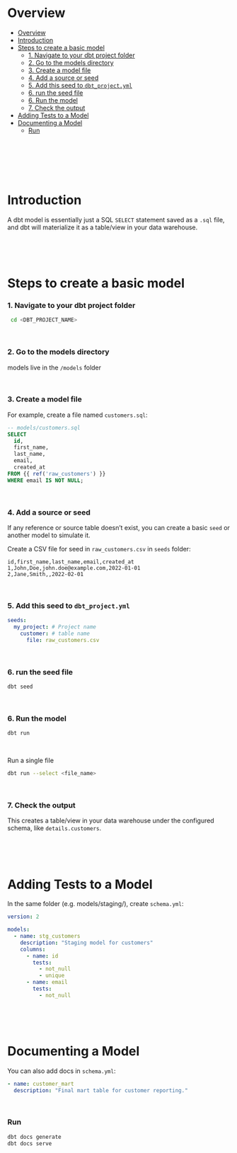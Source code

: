 # Overview

- [Overview](#overview)
- [Introduction](#introduction)
- [Steps to create a basic model](#steps-to-create-a-basic-model)
  - [1. Navigate to your dbt project folder](#1-navigate-to-your-dbt-project-folder)
  - [2. Go to the models directory](#2-go-to-the-models-directory)
  - [3. Create a model file](#3-create-a-model-file)
  - [4. Add a source or seed](#4-add-a-source-or-seed)
  - [5. Add this seed to `dbt_project.yml`](#5-add-this-seed-to-dbt_projectyml)
  - [6. run the seed file](#6-run-the-seed-file)
  - [6. Run the model](#6-run-the-model)
  - [7. Check the output](#7-check-the-output)
- [Adding Tests to a Model](#adding-tests-to-a-model)
- [Documenting a Model](#documenting-a-model)
  - [Run](#run)

&nbsp;

&nbsp;

&nbsp;

# Introduction

A dbt model is essentially just a SQL `SELECT` statement saved as a `.sql` file, and dbt will materialize it as a table/view in your data warehouse.

&nbsp;

&nbsp;

# Steps to create a basic model

### 1. Navigate to your dbt project folder

```bash
 cd <DBT_PROJECT_NAME>
```

&nbsp;

### 2. Go to the models directory

models live in the `/models` folder

&nbsp;

### 3. Create a model file

For example, create a file named `customers.sql`:

```sql
-- models/customers.sql
SELECT
  id,
  first_name,
  last_name,
  email,
  created_at
FROM {{ ref('raw_customers') }}
WHERE email IS NOT NULL;
```

&nbsp;

### 4. Add a source or seed

If any reference or source table doesn’t exist, you can create a basic `seed` or another model to simulate it.

Create a CSV file for seed in `raw_customers.csv` in `seeds` folder:

```csv
id,first_name,last_name,email,created_at
1,John,Doe,john.doe@example.com,2022-01-01
2,Jane,Smith,,2022-02-01
```

&nbsp;

### 5. Add this seed to `dbt_project.yml`

```yml
seeds:
  my_project: # Project name
    customer: # table name
      file: raw_customers.csv
```

&nbsp;

### 6. run the seed file

```bash
dbt seed
```

&nbsp;

### 6. Run the model

```bash
dbt run
```

&nbsp;

Run a single file

```bash
dbt run --select <file_name>
```

&nbsp;

### 7. Check the output

This creates a table/view in your data warehouse under the configured schema, like `details.customers`.

&nbsp;

&nbsp;

# Adding Tests to a Model

In the same folder (e.g. models/staging/), create `schema.yml`:

```yaml
version: 2

models:
  - name: stg_customers
    description: "Staging model for customers"
    columns:
      - name: id
        tests:
          - not_null
          - unique
      - name: email
        tests:
          - not_null
```

&nbsp;

&nbsp;

# Documenting a Model

You can also add docs in `schema.yml`:

```yaml
- name: customer_mart
  description: "Final mart table for customer reporting."
```

&nbsp;

### Run

```bash
dbt docs generate
dbt docs serve
```

&nbsp;

&nbsp;

&nbsp;

&nbsp;
